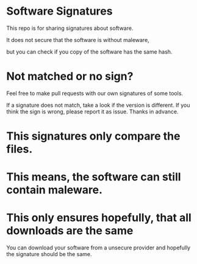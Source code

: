 # Software Signatures

This repo is for sharing signatures about software.

It does not secure that the software is without maleware,

but you can check if you copy of the software has the same hash.

# Not matched or no sign?

Feel free to make pull requests with our own signatures of some tools.

If a signature does not match, take a look if the version is different. If you think the sign is wrong, please report it as issue. Thanks in advance.

# This signatures only compare the files.

# This means, the software can still contain maleware.

# This only ensures hopefully, that all downloads are the same

You can download your software from a unsecure provider and hopefully the signature should be the same.